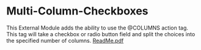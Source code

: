 # Multi-Column-Checkboxes
This External Module adds the ability to use the @COLUMNS action tag. This tag will take a checkbox or radio button field and split the choices into the specified number of columns.
[ReadMe.pdf](https://github.com/jhu-redcap/Multi-Column-Checkboxes/files/8611274/ReadMe.pdf)

